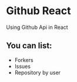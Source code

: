 # Github React

Using Github Api in React

## You can list:

 - Forkers
 - Issues
 - Repository by user
